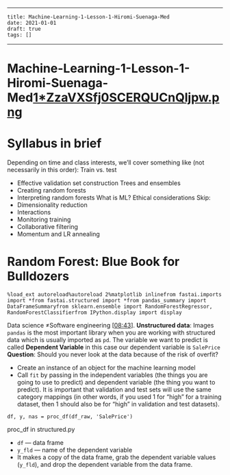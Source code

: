 
---
    title: Machine-Learning-1-Lesson-1-Hiromi-Suenaga-Med
    date: 2021-01-01    
    draft: true
    tags: []
---
# Machine-Learning-1-Lesson-1-Hiromi-Suenaga-Med[1*ZzaVXSfj0SCERQUCnQljpw.png](Machine%20Learning%201%20Lesson%201%20-%20Hiromi%20Suenaga%20-%20Med%2054b5bb82ebf4439fb80044ea6105c638/1ZzaVXSfj0SCERQUCnQljpw.png)
# Syllabus in brief
Depending on time and class interests, we’ll cover something like (not necessarily in this order):
Train vs. test
- Effective validation set construction
Trees and ensembles
- Creating random forests
- Interpreting random forests
What is ML?
Ethical considerations
Skip:
- Dimensionality reduction
- Interactions
- Monitoring training
- Collaborative filtering
- Momentum and LR annealing
# Random Forest: Blue Book for Bulldozers
```
%load_ext autoreload%autoreload 2%matplotlib inlinefrom fastai.imports import *from fastai.structured import *from pandas_summary import DataFrameSummaryfrom sklearn.ensemble import RandomForestRegressor, RandomForestClassifierfrom IPython.display import display
```
Data science ≠Software engineering [[08:43](https://youtu.be/CzdWqFTmn0Y?t=8m43s)].
**Unstructured data**: Images
`pandas` is the most important library when you are working with structured data which is usually imported as `pd`.
The variable we want to predict is called **Dependent Variable** in this case our dependent variable is `SalePrice`
**Question**: Should you never look at the data because of the risk of overfit?
- Create an instance of an object for the machine learning model
- Call `fit` by passing in the independent variables (the things you are going to use to predict) and dependent variable (the thing you want to predict).
It is important that validation and test sets will use the same category mappings (in other words, if you used 1 for “high” for a training dataset, then 1 should also be for “high” in validation and test datasets).
```
df, y, nas = proc_df(df_raw, 'SalePrice')
```
proc_df in structured.py
- `df` — data frame
- `y_fld` — name of the dependent variable
- It makes a copy of the data frame, grab the dependent variable values (`y_fld`), and drop the dependent variable from the data frame.
